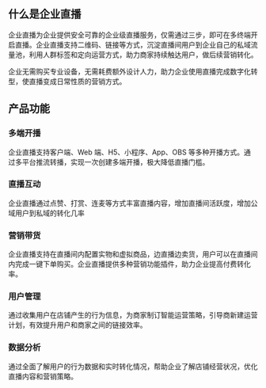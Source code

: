 ﻿## 什么是企业直播
企业直播为企业提供安全可靠的企业级直播服务，仅需通过三步，即可在多终端开启直播。企业直播支持二维码、链接等方式，沉淀直播间用户到企业自己的私域流量池，利用人群标签和定向运营方式，助力商家持续触达用户，做后续营销转化。

企业无需购买专业设备，无需耗费额外设计人力，助力企业使用直播完成数字化转型，使直播变成日常性质的营销方式。

## 产品功能
### 多端开播
企业直播支持客户端、Web 端、H5、小程序、App、OBS 等多种开播方式。通过多平台推流转播，实现一次创建多端开播，极大降低直播门槛。
### 直播互动
企业直播通过点赞、打赏、连麦等方式丰富直播内容，增加直播间活跃度，增加公域用户到私域的转化几率
### 营销带货
企业直播支持在直播间内配置实物和虚拟商品，边直播边卖货，用户可以在直播间内完成一键下单购买。企业直播提供多种营销功能插件，助力企业提高付费转化率。
### 用户管理
通过收集用户在店铺产生的行为信息，为商家制订智能运营策略，引导商新建运营计划，有效提升用户和商家之间的链接效率。
### 数据分析
通过全面了解用户的行为数据和实时转化情况，帮助企业了解店铺经营状况，优化直播内容和营销策略。
